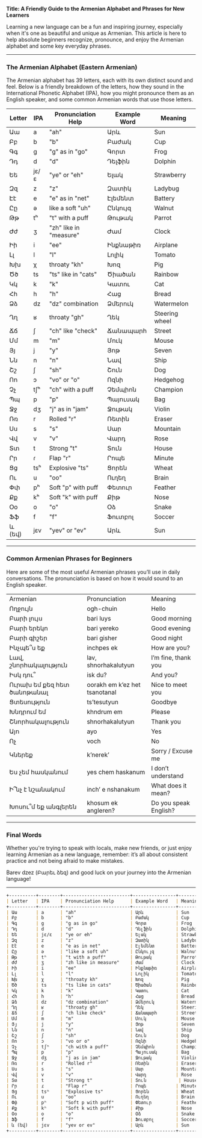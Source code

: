 
**Title: A Friendly Guide to the Armenian Alphabet and Phrases for New Learners**

Learning a new language can be a fun and inspiring journey, especially when it's one as beautiful and unique as Armenian. This article is here to help absolute beginners recognize, pronounce, and enjoy the Armenian alphabet and some key everyday phrases.

---

### The Armenian Alphabet (Eastern Armenian)

The Armenian alphabet has 39 letters, each with its own distinct sound and feel. Below is a friendly breakdown of the letters, how they sound in the International Phonetic Alphabet (IPA), how you might pronounce them as an English speaker, and some common Armenian words that use those letters.

|Letter|IPA|Pronunciation Help|Example Word|Meaning|
|---|---|---|---|---|
|Աա|a|"ah"|Արև|Sun|
|Բբ|b|"b"|Բաժակ|Cup|
|Գգ|g|"g" as in "go"|Գորտ|Frog|
|Դդ|d|"d"|Դելֆին|Dolphin|
|Եե|jɛ/ɛ|"ye" or "eh"|Ելակ|Strawberry|
|Զզ|z|"z"|Զատիկ|Ladybug|
|Էէ|e|"e" as in "net"|Էլեմենտ|Battery|
|Ըը|ə|like a soft "uh"|Ընկույզ|Walnut|
|Թթ|tʰ|"t" with a puff|Թութակ|Parrot|
|Ժժ|ʒ|"zh" like in "measure"|Ժամ|Clock|
|Իի|i|"ee"|Ինքնաթիռ|Airplane|
|Լլ|l|"l"|Լոլիկ|Tomato|
|Խխ|χ|throaty "kh"|Խոզ|Pig|
|Ծծ|ts|"ts" like in "cats"|Ծիածան|Rainbow|
|Կկ|k|"k"|Կատու|Cat|
|Հհ|h|"h"|Հաց|Bread|
|Ձձ|dz|"dz" combination|Ձմերուկ|Watermelon|
|Ղղ|ʁ|throaty "gh"|Ղեկ|Steering wheel|
|Ճճ|ʃ|"ch" like "check"|Ճանապարհ|Street|
|Մմ|m|"m"|Մուկ|Mouse|
|Յյ|j|"y"|Յոթ|Seven|
|Նն|n|"n"|Նավ|Ship|
|Շշ|ʃ|"sh"|Շուն|Dog|
|Ոո|ɔ|"vo" or "o"|Ոզնի|Hedgehog|
|Չչ|tʃʰ|"ch" with a puff|Չեմպիոն|Champion|
|Պպ|p|"p"|Պայուսակ|Bag|
|Ջջ|dʒ|"j" as in "jam"|Ջութակ|Violin|
|Ռռ|r|Rolled "r"|Ռետին|Eraser|
|Սս|s|"s"|Սար|Mountain|
|Վվ|v|"v"|Վարդ|Rose|
|Տտ|t|Strong "t"|Տուն|House|
|Րր|ɾ|Flap "r"|Րոպե|Minute|
|Ցց|tsʰ|Explosive "ts"|Ցորեն|Wheat|
|Ու|u|"oo"|Ուղեղ|Brain|
|Փփ|pʰ|Soft "p" with puff|Փետուր|Feather|
|Քք|kʰ|Soft "k" with puff|Քիթ|Nose|
|Օօ|o|"o"|Օձ|Snake|
|Ֆֆ|f|"f"|Ֆուտբոլ|Soccer|
|և (եվ)|jɛv|"yev" or "ev"|Արև|Sun|

---

### Common Armenian Phrases for Beginners

Here are some of the most useful Armenian phrases you’ll use in daily conversations. The pronunciation is based on how it would sound to an English speaker.

|                            |                               |                       |
| -------------------------- | ----------------------------- | --------------------- |
| Armenian                   | Pronunciation                 | Meaning               |
| Ողջույն                    | ogh-chuin                     | Hello                 |
| Բարի լույս                 | bari luys                     | Good morning          |
| Բարի երեկո                 | bari yereko                   | Good evening          |
| Բարի գիշեր                 | bari gisher                   | Good night            |
| Ինչպե՞ս եք                 | inchpes ek                    | How are you?          |
| Լավ, շնորհակալություն      | lav, shnorhakalutyun          | I’m fine, thank you   |
| Իսկ դու՞                   | isk du?                       | And you?              |
| Ուրախ եմ քեզ հետ ծանոթանալ | oorakh em k’ez het tsanotanal | Nice to meet you      |
| Ցտեսություն                | ts’tesutyun                   | Goodbye               |
| Խնդրում եմ                 | khndrum em                    | Please                |
| Շնորհակալություն           | shnorhakalutyun               | Thank you             |
| Այո                        | ayo                           | Yes                   |
| Ոչ                         | voch                          | No                    |
| Կներեք                     | k’nerek’                      | Sorry / Excuse me     |
| Ես չեմ հասկանում           | yes chem haskanum             | I don’t understand    |
| Ի՞նչ է նշանակում           | inch’ e nshanakum             | What does it mean?    |
| Խոսու՞մ եք անգլերեն        | khosum ek angleren?           | Do you speak English? |

---

### Final Words

Whether you're trying to speak with locals, make new friends, or just enjoy learning Armenian as a new language, remember: it’s all about consistent practice and not being afraid to make mistakes.

Barev dzez (Բարեւ ձեզ) and good luck on your journey into the Armenian language!










---

```markdown
+----------+--------+-------------------------+----------------+------------------+
| Letter   | IPA    | Pronunciation Help      | Example Word   | Meaning          |
+----------+--------+-------------------------+----------------+------------------+
| Աա       | a      | "ah"                    | Արև            | Sun              |
| Բբ       | b      | "b"                     | Բաժակ          | Cup              |
| Գգ       | g      | "g as in go"            | Գորտ           | Frog             |
| Դդ       | d      | "d"                     | Դելֆին         | Dolphin          |
| Եե       | jɛ/ɛ   | "ye or eh"              | Ելակ           | Strawberry       |
| Զզ       | z      | "z"                     | Զատիկ          | Ladybug          |
| Էէ       | e      | "e as in net"           | Էլեմենտ        | Battery          |
| Ըը       | ə      | "like a soft uh"        | Ընկույզ        | Walnut           |
| Թթ       | tʰ     | "t with a puff"         | Թութակ         | Parrot           |
| Ժժ       | ʒ      | "zh like in measure"    | Ժամ            | Clock            |
| Իի       | i      | "ee"                    | Ինքնաթիռ       | Airplane         |
| Լլ       | l      | "l"                     | Լոլիկ          | Tomato           |
| Խխ       | χ      | "throaty kh"            | Խոզ            | Pig              |
| Ծծ       | ts     | "ts like in cats"       | Ծիածան         | Rainbow          |
| Կկ       | k      | "k"                     | Կատու          | Cat              |
| Հհ       | h      | "h"                     | Հաց            | Bread            |
| Ձձ       | dz     | "dz combination"        | Ձմերուկ        | Watermelon       |
| Ղղ       | ʁ      | "throaty gh"            | Ղեկ            | Steering wheel   |
| Ճճ       | ʃ      | "ch like check"         | Ճանապարհ       | Street           |
| Մմ       | m      | "m"                     | Մուկ           | Mouse            |
| Յյ       | j      | "y"                     | Յոթ            | Seven            |
| Նն       | n      | "n"                     | Նավ            | Ship             |
| Շշ       | ʃ      | "sh"                    | Շուն           | Dog              |
| Ոո       | ɔ      | "vo or o"               | Ոզնի           | Hedgehog         |
| Չչ       | tʃʰ    | "ch with a puff"        | Չեմպիոն        | Champion         |
| Պպ       | p      | "p"                     | Պայուսակ       | Bag              |
| Ջջ       | dʒ     | "j as in jam"           | Ջութակ         | Violin           |
| Ռռ       | r      | "Rolled r"              | Ռետին          | Eraser           |
| Սս       | s      | "s"                     | Սար            | Mountain         |
| Վվ       | v      | "v"                     | Վարդ           | Rose             |
| Տտ       | t      | "Strong t"              | Տուն            | House            |
| Րր       | ɾ      | "Flap r"                | Րոպե           | Minute           |
| Ցց       | tsʰ    | "Explosive ts"          | Ցորեն          | Wheat            |
| Ու       | u      | "oo"                    | Ուղեղ          | Brain            |
| Փփ       | pʰ     | "Soft p with puff"      | Փետուր         | Feather          |
| Քք       | kʰ     | "Soft k with puff"      | Քիթ            | Nose             |
| Օօ       | o      | "o"                     | Օձ             | Snake            |
| Ֆֆ       | f      | "f"                     | Ֆուտբոլ        | Soccer           |
| և (եվ)   | jɛv    | "yev or ev"             | Արև            | Sun              |
+----------+--------+-------------------------+----------------+------------------+
```

